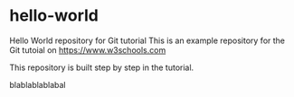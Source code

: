 # hello-world
Hello World repository for Git tutorial
This is an example repository for the Git tutoial on https://www.w3schools.com

This repository is built step by step in the tutorial.

blablablablabal
